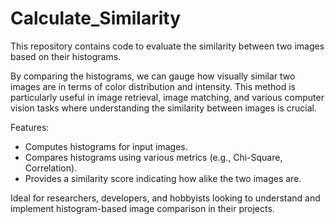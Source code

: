 # Calculate_Similarity
This repository contains code to evaluate the similarity between two images based on their histograms.

By comparing the histograms, we can gauge how visually similar two images are in terms of color distribution and intensity. This method is particularly useful in image retrieval, image matching, and various computer vision tasks where understanding the similarity between images is crucial.

Features:

- Computes histograms for input images.
- Compares histograms using various metrics (e.g., Chi-Square, Correlation).
- Provides a similarity score indicating how alike the two images are.


Ideal for researchers, developers, and hobbyists looking to understand and implement histogram-based image comparison in their projects.
